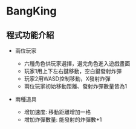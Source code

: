 # BangKing

## 程式功能介紹

- 兩位玩家
  - 六種角色供玩家選擇，選完角色進入遊戲畫面
  - 玩家1用上下左右鍵移動，空白鍵發射炸彈
  - 玩家2用WASD控制移動，X發射炸彈
  - 兩位玩家初始移動距離、發射炸彈數量皆為1

- 兩種道具
  - 增加速度: 移動距離增加一格
  - 增加炸彈數量: 能發射的炸彈數+1
